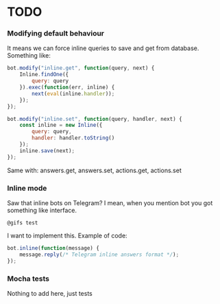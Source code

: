 # TODO

### Modifying default behaviour

It means we can force inline queries to save and get from database. Something like:

```javascript
bot.modify("inline.get", function(query, next) {
    Inline.findOne({
        query: query
    }).exec(function(err, inline) {
        next(eval(inline.handler));
    });
});

bot.modify("inline.set", function(query, handler, next) {
    const inline = new Inline({
        query: query,
        handler: handler.toString()
    });
    inline.save(next);
});
```

Same with: answers.get, answers.set, actions.get, actions.set

### Inline mode

Saw that inline bots on Telegram? I mean, when you mention bot you got something like interface.

```
@gifs test
```

I want to implement this. Example of code:

```javascript
bot.inline(function(message) {
    message.reply(/* Telegram inline answers format */);
});
```

### Mocha tests

Nothing to add here, just tests